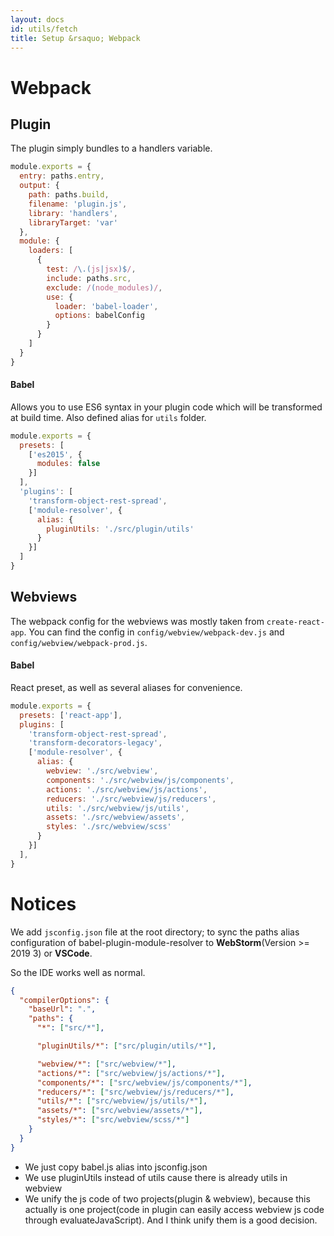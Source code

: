 ```yaml
---
layout: docs
id: utils/fetch
title: Setup &rsaquo; Webpack
---
```


# Webpack

## Plugin
The plugin simply bundles to a handlers variable.

```js
module.exports = {
  entry: paths.entry,
  output: {
    path: paths.build,
    filename: 'plugin.js',
    library: 'handlers',
    libraryTarget: 'var'
  },
  module: {
    loaders: [
      {
        test: /\.(js|jsx)$/,
        include: paths.src,
        exclude: /(node_modules)/,
        use: {
          loader: 'babel-loader',
          options: babelConfig
        }
      }
    ]
  }
}
```

#### Babel
Allows you to use ES6 syntax in your plugin code which will be transformed at build time. Also defined alias for `utils` folder.

```js
module.exports = {
  presets: [
    ['es2015', {
      modules: false
    }]
  ],
  'plugins': [
    'transform-object-rest-spread',
    ['module-resolver', {
      alias: {
        pluginUtils: './src/plugin/utils'
      }
    }]
  ]
}
```

## Webviews
The webpack config for the webviews was mostly taken from `create-react-app`. You can find the config in `config/webview/webpack-dev.js` and `config/webview/webpack-prod.js`.

#### Babel
React preset, as well as several aliases for convenience.

```js
module.exports = {
  presets: ['react-app'],
  plugins: [
    'transform-object-rest-spread',
    'transform-decorators-legacy',
    ['module-resolver', {
      alias: {
        webview: './src/webview',
        components: './src/webview/js/components',
        actions: './src/webview/js/actions',
        reducers: './src/webview/js/reducers',
        utils: './src/webview/js/utils',
        assets: './src/webview/assets',
        styles: './src/webview/scss'
      }
    }]
  ],
}
```

# Notices
We add `jsconfig.json` file at the root directory; to sync the paths alias configuration of babel-plugin-module-resolver to **WebStorm**(Version >= 2019 3) or **VSCode**.

So the IDE works well as normal.

```json
{
  "compilerOptions": {
    "baseUrl": ".",
    "paths": {
      "*": ["src/*"],

      "pluginUtils/*": ["src/plugin/utils/*"],

      "webview/*": ["src/webview/*"],
      "actions/*": ["src/webview/js/actions/*"],
      "components/*": ["src/webview/js/components/*"],
      "reducers/*": ["src/webview/js/reducers/*"],
      "utils/*": ["src/webview/js/utils/*"],
      "assets/*": ["src/webview/assets/*"],
      "styles/*": ["src/webview/scss/*"]
    }
  }
}
```

* We just copy babel.js alias into jsconfig.json
* We use pluginUtils instead of utils cause there is already utils in webview
* We unify the js code of two projects(plugin & webview), because this actually is one project(code in plugin can easily access webview js code through evaluateJavaScript).
And I think unify them is a good decision.
